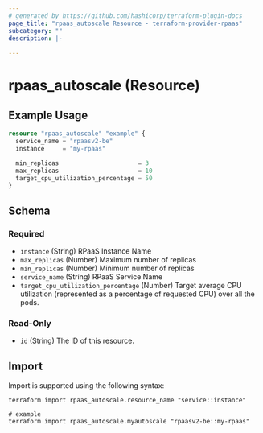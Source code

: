 ```yaml
---
# generated by https://github.com/hashicorp/terraform-plugin-docs
page_title: "rpaas_autoscale Resource - terraform-provider-rpaas"
subcategory: ""
description: |-
  
---
```


# rpaas_autoscale (Resource)



## Example Usage

```terraform
resource "rpaas_autoscale" "example" {
  service_name = "rpaasv2-be"
  instance     = "my-rpaas"

  min_replicas                      = 3
  max_replicas                      = 10
  target_cpu_utilization_percentage = 50
}
```

<!-- schema generated by tfplugindocs -->
## Schema

### Required

- `instance` (String) RPaaS Instance Name
- `max_replicas` (Number) Maximum number of replicas
- `min_replicas` (Number) Minimum number of replicas
- `service_name` (String) RPaaS Service Name
- `target_cpu_utilization_percentage` (Number) Target average CPU utilization (represented as a percentage of requested CPU) over all the pods.

### Read-Only

- `id` (String) The ID of this resource.

## Import

Import is supported using the following syntax:

```shell
terraform import rpaas_autoscale.resource_name "service::instance"

# example
terraform import rpaas_autoscale.myautoscale "rpaasv2-be::my-rpaas"
```
